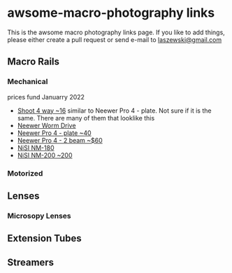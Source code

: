 # awsome-macro-photography links

This is the awsome macro photography links page. If you like to add things, please either create a pull request or send e-mail to laszewski@gmail.com

## Macro Rails

### Mechanical

prices fund Januarry 2022

* [Shoot 4 way ~16](https://www.amazon.com/SHOOT-Aluminum-Focusing-Close-up-Photography/dp/B01N0KNK69/ref=sr_1_4?keywords=macro+focusing+rail&qid=1673610984&sr=8-4) similar to Neewer Pro 4 - plate. Not sure if it is the same. There are many of them that looklike this
* [Neewer Worm Drive]([https://www.amazon.com/Fotoconic-Wormdrive-Focusing-Adjustment-Compatible/dp/B099FC37V8/ref=sr_1_4?keywords=macro+focusing+rail&qid=1673610572&sr=8-4](https://www.amazon.com/Neewer-Wormdrive-Focusing-Close-up-Shooting/dp/B07FSKRRX9/ref=sr_1_13?keywords=macro+focusing+rail&qid=1673610572&sr=8-13))
* [Neewer Pro 4 - plate ~40](https://www.amazon.com/Neewer-Focusing-Close-Up-Shooting-Standard/dp/B009SJ7UWU/ref=sr_1_2?keywords=macro+focusing+rail&qid=1673610572&sr=8-2)
* [Neewer Pro 4 - 2 beam ~$60](https://www.amazon.com/macro-focusing-rail/s?k=macro+focusing+rail)
* [NiSI NM-180](https://www.amazon.com/NiSi-Focusing-NM-180-Degree-Rotating/dp/B08BCCFQC3/ref=sr_1_5?keywords=macro+focusing+rail&qid=1673610572&sr=8-5&ufe=app_do%3Aamzn1.fos.f5122f16-c3e8-4386-bf32-63e904010ad0)
* [NiSI NM-200 ~200](https://www.amazon.com/NM-200-Macro-Focusing-Close-Up-Photography/dp/B0B4Z5TC8X/ref=sr_1_3?keywords=macro+focusing+rail&qid=1673610572&sr=8-3&ufe=app_do%3Aamzn1.fos.f5122f16-c3e8-4386-bf32-63e904010ad0)


### Motorized





## Lenses

### Microsopy Lenses


## Extension Tubes

## Streamers
